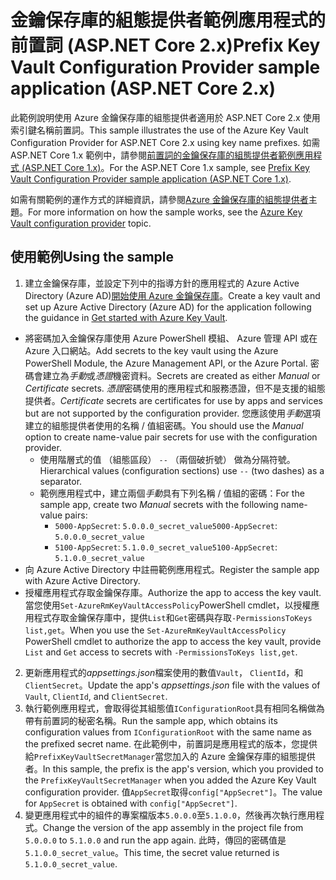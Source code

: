 # <a name="prefix-key-vault-configuration-provider-sample-application-aspnet-core-2x"></a><span data-ttu-id="796de-101">金鑰保存庫的組態提供者範例應用程式的前置詞 (ASP.NET Core 2.x)</span><span class="sxs-lookup"><span data-stu-id="796de-101">Prefix Key Vault Configuration Provider sample application (ASP.NET Core 2.x)</span></span>

<span data-ttu-id="796de-102">此範例說明使用 Azure 金鑰保存庫的組態提供者適用於 ASP.NET Core 2.x 使用索引鍵名稱前置詞。</span><span class="sxs-lookup"><span data-stu-id="796de-102">This sample illustrates the use of the Azure Key Vault Configuration Provider for ASP.NET Core 2.x using key name prefixes.</span></span> <span data-ttu-id="796de-103">如需 ASP.NET Core 1.x 範例中，請參閱[前置詞的金鑰保存庫的組態提供者範例應用程式 (ASP.NET Core 1.x)](https://github.com/aspnet/Docs/tree/master/aspnetcore/security/key-vault-configuration/samples/key-name-prefix-sample/1.x)。</span><span class="sxs-lookup"><span data-stu-id="796de-103">For the ASP.NET Core 1.x sample, see [Prefix Key Vault Configuration Provider sample application (ASP.NET Core 1.x)](https://github.com/aspnet/Docs/tree/master/aspnetcore/security/key-vault-configuration/samples/key-name-prefix-sample/1.x).</span></span>

<span data-ttu-id="796de-104">如需有關範例的運作方式的詳細資訊，請參閱[Azure 金鑰保存庫的組態提供者](xref:security/key-vault-configuration)主題。</span><span class="sxs-lookup"><span data-stu-id="796de-104">For more information on how the sample works, see the [Azure Key Vault configuration provider](xref:security/key-vault-configuration) topic.</span></span>

## <a name="using-the-sample"></a><span data-ttu-id="796de-105">使用範例</span><span class="sxs-lookup"><span data-stu-id="796de-105">Using the sample</span></span>
1. <span data-ttu-id="796de-106">建立金鑰保存庫，並設定下列中的指導方針的應用程式的 Azure Active Directory (Azure AD)[開始使用 Azure 金鑰保存庫](https://azure.microsoft.com/documentation/articles/key-vault-get-started/)。</span><span class="sxs-lookup"><span data-stu-id="796de-106">Create a key vault and set up Azure Active Directory (Azure AD) for the application following the guidance in [Get started with Azure Key Vault](https://azure.microsoft.com/documentation/articles/key-vault-get-started/).</span></span>
  * <span data-ttu-id="796de-107">將密碼加入金鑰保存庫使用 Azure PowerShell 模組、 Azure 管理 API 或在 Azure 入口網站。</span><span class="sxs-lookup"><span data-stu-id="796de-107">Add secrets to the key vault using the Azure PowerShell Module, the Azure Management API, or the Azure Portal.</span></span> <span data-ttu-id="796de-108">密碼會建立為*手動*或*憑證*機密資料。</span><span class="sxs-lookup"><span data-stu-id="796de-108">Secrets are created as either *Manual* or *Certificate* secrets.</span></span> <span data-ttu-id="796de-109">*憑證*密碼使用的應用程式和服務憑證，但不是支援的組態提供者。</span><span class="sxs-lookup"><span data-stu-id="796de-109">*Certificate* secrets are certificates for use by apps and services but are not supported by the configuration provider.</span></span> <span data-ttu-id="796de-110">您應該使用*手動*選項建立的組態提供者使用的名稱 / 值組密碼。</span><span class="sxs-lookup"><span data-stu-id="796de-110">You should use the *Manual* option to create name-value pair secrets for use with the configuration provider.</span></span>
    * <span data-ttu-id="796de-111">使用階層式的值 （組態區段） `--` （兩個破折號） 做為分隔符號。</span><span class="sxs-lookup"><span data-stu-id="796de-111">Hierarchical values (configuration sections) use `--` (two dashes) as a separator.</span></span>
    * <span data-ttu-id="796de-112">範例應用程式中，建立兩個*手動*具有下列名稱 / 值組的密碼：</span><span class="sxs-lookup"><span data-stu-id="796de-112">For the sample app, create two *Manual* secrets with the following name-value pairs:</span></span>
      * <span data-ttu-id="796de-113">`5000-AppSecret`: `5.0.0.0_secret_value`</span><span class="sxs-lookup"><span data-stu-id="796de-113">`5000-AppSecret`: `5.0.0.0_secret_value`</span></span>
      * <span data-ttu-id="796de-114">`5100-AppSecret`: `5.1.0.0_secret_value`</span><span class="sxs-lookup"><span data-stu-id="796de-114">`5100-AppSecret`: `5.1.0.0_secret_value`</span></span>
  * <span data-ttu-id="796de-115">向 Azure Active Directory 中註冊範例應用程式。</span><span class="sxs-lookup"><span data-stu-id="796de-115">Register the sample app with Azure Active Directory.</span></span>
  * <span data-ttu-id="796de-116">授權應用程式存取金鑰保存庫。</span><span class="sxs-lookup"><span data-stu-id="796de-116">Authorize the app to access the key vault.</span></span> <span data-ttu-id="796de-117">當您使用`Set-AzureRmKeyVaultAccessPolicy`PowerShell cmdlet，以授權應用程式存取金鑰保存庫中，提供`List`和`Get`密碼與存取`-PermissionsToKeys list,get`。</span><span class="sxs-lookup"><span data-stu-id="796de-117">When you use the `Set-AzureRmKeyVaultAccessPolicy` PowerShell cmdlet to authorize the app to access the key vault, provide `List` and `Get` access to secrets with `-PermissionsToKeys list,get`.</span></span>
2. <span data-ttu-id="796de-118">更新應用程式的*appsettings.json*檔案使用的數值`Vault`， `ClientId`，和`ClientSecret`。</span><span class="sxs-lookup"><span data-stu-id="796de-118">Update the app's *appsettings.json* file with the values of `Vault`, `ClientId`, and `ClientSecret`.</span></span>
3. <span data-ttu-id="796de-119">執行範例應用程式，會取得從其組態值`IConfigurationRoot`具有相同名稱做為帶有前置詞的秘密名稱。</span><span class="sxs-lookup"><span data-stu-id="796de-119">Run the sample app, which obtains its configuration values from `IConfigurationRoot` with the same name as the prefixed secret name.</span></span> <span data-ttu-id="796de-120">在此範例中，前置詞是應用程式的版本，您提供給`PrefixKeyVaultSecretManager`當您加入的 Azure 金鑰保存庫的組態提供者。</span><span class="sxs-lookup"><span data-stu-id="796de-120">In this sample, the prefix is the app's version, which you provided to the `PrefixKeyVaultSecretManager` when you added the Azure Key Vault configuration provider.</span></span> <span data-ttu-id="796de-121">值`AppSecret`取得`config["AppSecret"]`。</span><span class="sxs-lookup"><span data-stu-id="796de-121">The value for `AppSecret` is obtained with `config["AppSecret"]`.</span></span>
4. <span data-ttu-id="796de-122">變更應用程式中的組件的專案檔版本`5.0.0.0`至`5.1.0.0`，然後再次執行應用程式。</span><span class="sxs-lookup"><span data-stu-id="796de-122">Change the version of the app assembly in the project file from `5.0.0.0` to `5.1.0.0` and run the app again.</span></span> <span data-ttu-id="796de-123">此時，傳回的密碼值是`5.1.0.0_secret_value`。</span><span class="sxs-lookup"><span data-stu-id="796de-123">This time, the secret value returned is `5.1.0.0_secret_value`.</span></span>

